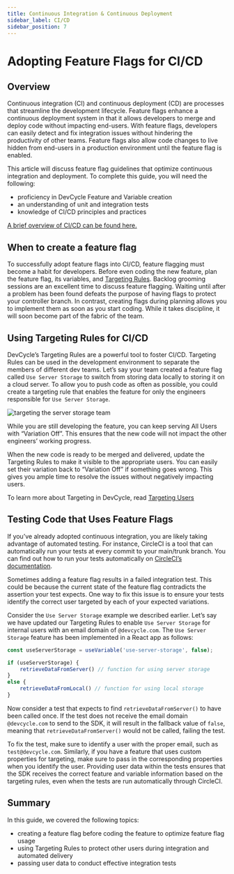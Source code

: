 ```yaml
---
title: Continuous Integration & Continuous Deployment
sidebar_label: CI/CD
sidebar_position: 7
---
```


# Adopting Feature Flags for CI/CD

## Overview

Continuous integration (CI) and continuous deployment (CD) are processes that streamline the development lifecycle. Feature flags enhance a continuous deployment system in that it allows developers to merge and deploy code without impacting end-users. With feature flags, developers can easily detect and fix integration issues without hindering the productivity of other teams. Feature flags also allow code changes to live hidden from end-users in a production environment until the feature flag is enabled.

This article will discuss feature flag guidelines that optimize continuous integration and deployment. To complete this guide, you will need the following:

- proficiency in DevCycle Feature and Variable creation
- an understanding of unit and integration tests
- knowledge of CI/CD principles and practices

[A brief overview of CI/CD can be found here.](https://devcycle.com/solutions/ci-cd)

## When to create a feature flag

To successfully adopt feature flags into CI/CD, feature flagging must become a habit for developers. Before even coding the new feature, plan the feature flag, its variables, and [Targeting Rules](#using-targeting-rules-for-cicd). Backlog grooming sessions are an excellent time to discuss feature flagging. Waiting until after a problem has been found defeats the purpose of having flags to protect your controller branch. In contrast, creating flags during planning allows you to implement them as soon as you start coding. While it takes discipline, it will soon become part of the fabric of the team.

## Using Targeting Rules for CI/CD

DevCycle’s Targeting Rules are a powerful tool to foster CI/CD. Targeting Rules can be used in the development environment to separate the members of different dev teams. Let’s say your team created a feature flag called `Use Server Storage` to switch from storing data locally to storing it on a cloud server. To allow you to push code as often as possible, you could create a targeting rule that enables the feature for only the engineers responsible for `Use Server Storage`.

![targeting the server storage team](/august-2022-targeting-ci.png)

While you are still developing the feature, you can keep serving All Users with “Variation Off”. This ensures that the new code will not impact the other engineers’ working progress.

When the new code is ready to be merged and delivered, update the Targeting Rules to make it visible to the appropriate users. You can easily set their variation back to “Variation Off” if something goes wrong. This gives you ample time to resolve the issues without negatively impacting users.

To learn more about Targeting in DevCycle, read [Targeting Users](/home/feature-management/features-and-variables/targeting-users)

## Testing Code that Uses Feature Flags

If you’ve already adopted continuous integration, you are likely taking advantage of automated testing. For instance, CircleCI is a tool that can automatically run your tests at every commit to your main/trunk branch. You can find out how to run your tests automatically on [CircleCI’s documentation](https://circleci.com/docs/config-intro).

Sometimes adding a feature flag results in a failed integration test. This could be because the current state of the feature flag contradicts the assertion your test expects. One way to fix this issue is to ensure your tests identify the correct user targeted by each of your expected variations.

Consider the `Use Server Storage` example we described earlier. Let’s say we have updated our Targeting Rules to enable `Use Server Storage` for internal users with an email domain of `@devcycle.com`. The `Use Server Storage` feature has been implemented in a React app as follows:

```jsx
const useServerStorage = useVariable('use-server-storage', false);

if (useServerStorage) {
	retrieveDataFromServer() // function for using server storage
}
else {
	retrieveDataFromLocal() // function for using local storage
}
```

Now consider a test that expects to find `retrieveDataFromServer()` to have been called once. If the test does not receive the email domain `@devcycle.com` to send to the SDK, it will result in the fallback value of `false`, meaning that `retrieveDataFromServer()` would not be called, failing the test. 

To fix the test, make sure to identify a user with the proper email, such as `test@devcycle.com`. Similarly, if you have a feature that uses custom properties for targeting, make sure to pass in the corresponding properties when you identify the user. Providing user data within the tests ensures that the SDK receives the correct feature and variable information based on the targeting rules, even when the tests are run automatically through CircleCI.

## Summary

In this guide, we covered the following topics:

- creating a feature flag before coding the feature to optimize feature flag usage
- using Targeting Rules to protect other users during integration and automated delivery
- passing user data to conduct effective integration tests
